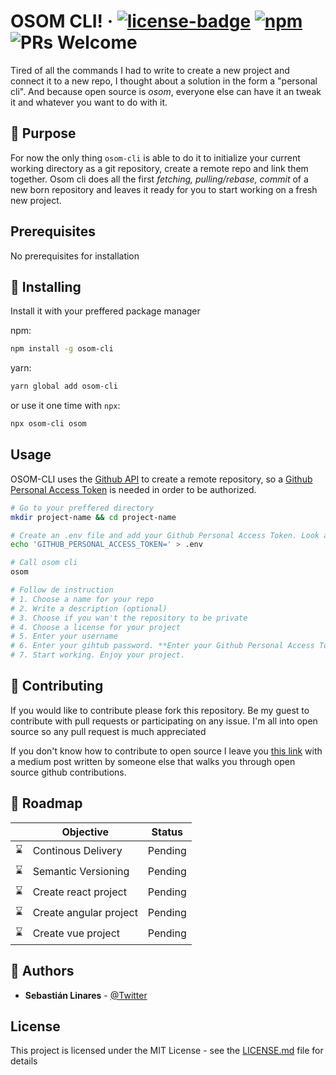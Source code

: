 # OSOM CLI! &middot; [![license-badge](https://img.shields.io/npm/l/osom-cli)](https://github.com/sebaLinares/osom-cli/blob/master/LICENSE) [![npm](https://img.shields.io/npm/v/osom-cli)](https://www.npmjs.com/package/osom-cli) ![PRs Welcome](https://img.shields.io/badge/PRs-welcome-brightgreen.svg)

Tired of all the commands I had to write to create a new project and connect it to a new repo, I thought about a solution in the form a "personal cli". And because open source is _osom_, everyone else can have it an tweak it and whatever you want to do with it.

## :dart: Purpose

For now the only thing `osom-cli` is able to do it to initialize your current working directory as a git repository, create a remote repo and link them together. Osom cli does all the first _fetching, pulling/rebase, commit_ of a new born repository and leaves it ready for you to start working on a fresh new project.

## Prerequisites

No prerequisites for installation

## :wrench: Installing

Install it with your preffered package manager

npm:

```bash
npm install -g osom-cli
```

yarn:

```bash
yarn global add osom-cli
```

or use it one time with `npx`:

```bash
npx osom-cli osom
```

## Usage

OSOM-CLI uses the [Github API](https://docs.github.com/en/rest/overview/authenticating-to-the-rest-api) to create a remote repository, so a [Github Personal Access Token](https://docs.github.com/en/authentication/keeping-your-account-and-data-secure/creating-a-personal-access-token) is needed in order to be authorized.

```bash
# Go to your preffered directory
mkdir project-name && cd project-name

# Create an .env file and add your Github Personal Access Token. Look at the documentation on personal access tokens provided above.
echo 'GITHUB_PERSONAL_ACCESS_TOKEN=' > .env

# Call osom cli
osom

# Follow de instruction
# 1. Choose a name for your repo
# 2. Write a description (optional)
# 3. Choose if you wan't the repository to be private
# 4. Choose a license for your project
# 5. Enter your username
# 6. Enter your gihtub password. **Enter your Github Personal Access Token here**
# 7. Start working. Enjoy your project.
```

## :open_hands: Contributing

If you would like to contribute please fork this repository.
Be my guest to contribute with pull requests or participating on any issue. I'm all into open source so any pull request is much appreciated

If you don't know how to contribute to open source I leave you [this link](https://codeburst.io/a-step-by-step-guide-to-making-your-first-github-contribution-5302260a2940) with a medium post written by someone else that walks you through open source github contributions.

## :car: Roadmap

| &nbsp;      | Objective              | Status  |
| ----------- | ---------------------- | ------- |
| :hourglass: | Continous Delivery     | Pending |
| :hourglass: | Semantic Versioning    | Pending |
| :hourglass: | Create react project   | Pending |
| :hourglass: | Create angular project | Pending |
| :hourglass: | Create vue project     | Pending |

## :eyes: Authors

- **Sebastián Linares** - [@Twitter](https://twitter.com/slinaresl)

## License

This project is licensed under the MIT License - see the [LICENSE.md](LICENSE.md) file for details
